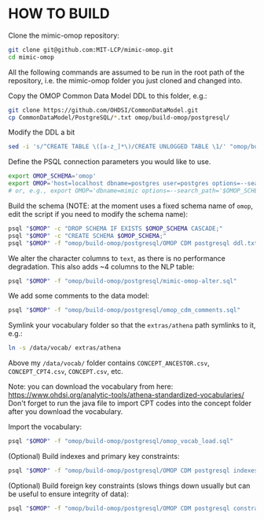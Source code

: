 HOW TO BUILD
============

Clone the mimic-omop repository:

```bash
git clone git@github.com:MIT-LCP/mimic-omop.git
cd mimic-omop
```

All the following commands are assumed to be run in the root path of the repository, i.e. the mimic-omop folder you just cloned and changed into.

Copy the OMOP Common Data Model DDL to this folder, e.g.:

```bash
git clone https://github.com/OHDSI/CommonDataModel.git
cp CommonDataModel/PostgreSQL/*.txt omop/build-omop/postgresql/
```

Modify the DDL a bit

```bash
sed -i 's/^CREATE TABLE \([a-z_]*\)/CREATE UNLOGGED TABLE \1/' "omop/build-omop/postgresql/OMOP CDM postgresql ddl.txt"
```

Define the PSQL connection parameters you would like to use.

```bash
export OMOP_SCHEMA='omop'
export OMOP='host=localhost dbname=postgres user=postgres options=--search_path='$OMOP_SCHEMA
# or, e.g., export OMOP='dbname=mimic options=--search_path='$OMOP_SCHEMA
```

Build the schema (NOTE: at the moment uses a fixed schema name of `omop`, edit the script if you need to modify the schema name):

```bash
psql "$OMOP" -c "DROP SCHEMA IF EXISTS $OMOP_SCHEMA CASCADE;"
psql "$OMOP" -c "CREATE SCHEMA $OMOP_SCHEMA;"
psql "$OMOP" -f "omop/build-omop/postgresql/OMOP CDM postgresql ddl.txt"
```

We alter the character columns to `text`, as there is no performance degradation. This also adds ~4 columns to the NLP table:

```bash
psql "$OMOP" -f "omop/build-omop/postgresql/mimic-omop-alter.sql"
```

We add some comments to the data model:

```bash
psql "$OMOP" -f "omop/build-omop/postgresql/omop_cdm_comments.sql"
```

Symlink your vocabulary folder so that the `extras/athena` path symlinks to it, e.g.:

```bash
ln -s /data/vocab/ extras/athena
```

Above my `/data/vocab/` folder contains `CONCEPT_ANCESTOR.csv`, `CONCEPT_CPT4.csv`, `CONCEPT.csv`, etc.

Note: you can download the vocabulary from here: https://www.ohdsi.org/analytic-tools/athena-standardized-vocabularies/
Don't forget to run the java file to import CPT codes into the concept folder after you download the vocabulary.

Import the vocabulary:

```bash
psql "$OMOP" -f "omop/build-omop/postgresql/omop_vocab_load.sql"
```

(Optional) Build indexes and primary key constraints:

```bash
psql "$OMOP" -f "omop/build-omop/postgresql/OMOP CDM postgresql indexes.txt"
```

(Optional) Build foreign key constraints (slows things down usually but can be useful to ensure integrity of data):

```bash
psql "$OMOP" -f "omop/build-omop/postgresql/OMOP CDM postgresql constraints.txt"
```
